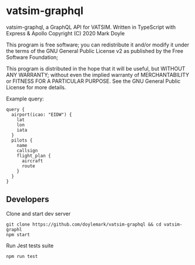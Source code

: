 # vatsim-graphql

vatsim-graphql, a GraphQL API for VATSIM. Written in TypeScript with Express & Apollo
Copyright (C) 2020  Mark Doyle

This program is free software; you can redistribute it and/or modify
it under the terms of the GNU General Public License v2 as published by
the Free Software Foundation;

This program is distributed in the hope that it will be useful,
but WITHOUT ANY WARRANTY; without even the implied warranty of
MERCHANTABILITY or FITNESS FOR A PARTICULAR PURPOSE.  See the
GNU General Public License for more details.


Example query:

```gql
query {
  airport(icao: "EIDW") {
    lat
    lon
    iata
  }
  pilots {
    name
    callsign
    flight_plan {
      aircraft
      route
    }
  }
}
```

## Developers

Clone and start dev server

```
git clone https://github.com/doylemark/vatsim-graphql && cd vatsim-graphl
npm start
```

Run Jest tests suite
```
npm run test
```